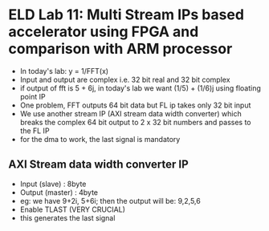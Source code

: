 # ELD Lab 11: Multi Stream IPs based accelerator using FPGA and comparison with ARM processor

- In today's lab: y = 1/FFT(x)
- Input and output are complex i.e. 32 bit real and 32 bit complex
- if output of fft is 5 + 6j, in today's lab we want (1/5) + (1/6)j using floating point IP
- One problem, FFT outputs 64 bit data but FL ip takes only 32 bit input
- We use another stream IP (AXI stream data width converter) which breaks the complex 64 bit output to 2 x 32 bit numbers and passes to the FL IP
- for the dma to work, the last signal is mandatory

## AXI Stream data width converter IP
- Input (slave) : 8byte
- Output (master) : 4byte
- eg: we have 9+2i, 5+6i; then the output will be: 9,2,5,6
- Enable TLAST (VERY CRUCIAL)
- this generates the last signal

